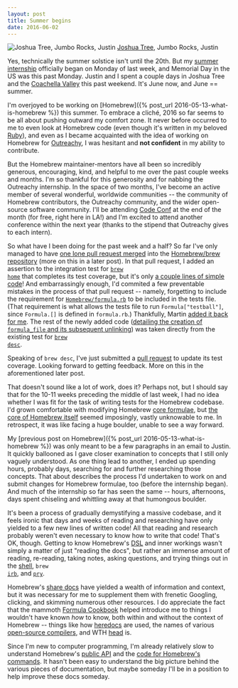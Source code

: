 ```yaml
---
layout: post
title: Summer begins
date: 2016-06-02
---
```


![Joshua Tree, Jumbo Rocks, Justin]({{site.github.url}}/images/2016-06/joshua-jumbo-justin.jpg)
<span class="caption"><a href="https://en.wikipedia.org/wiki/Joshua_Tree_National_Park">Joshua Tree</a>, Jumbo Rocks, Justin</span>

Yes, technically the summer solstice isn't until the 20th. But my [summer internship](https://wiki.gnome.org/Outreachy/2016/MayAugust) officially began on Monday of last week, and Memorial Day in the US was this past Monday. Justin and I spent a couple days in Joshua Tree and the [Coachella Valley](https://en.wikipedia.org/wiki/Coachella_Valley) this past weekend. It's June now, and June == summer.

I'm overjoyed to be working on [Homebrew]({% post_url 2016-05-13-what-is-homebrew %}) this summer. To embrace a cliché, 2016 so far seems to be all about pushing outward my comfort zone. It never before occurred to me to even look at Homebrew code (even though it's written in my beloved <a class="red" href="https://www.ruby-lang.org">Ruby</a>), and even as I became acquainted with the idea of working on Homebrew for [Outreachy](https://www.gnome.org/outreachy/), I was hesitant and **not confident** in my ability to contribute.

But the Homebrew maintainer-mentors have all been so incredibly generous, encouraging, kind, and helpful to me over the past couple weeks and months. I'm so thankful for this generosity and for nabbing the Outreachy internship. In the space of two months, I've become an active member of several wonderful, worldwide communities -- the community of Homebrew contributors, the Outreachy community, and the wider open-source software community. I'll be attending [Code Conf](http://codeconf.com/) at the end of the month (for free, right here in LA!) and I'm excited to attend another conference within the next year (thanks to the stipend that Outreachy gives to each intern).

So what have I been doing for the past week and a half? So far I've only managed to have [one lone pull request merged](https://github.com/Homebrew/brew/pull/305) into the [Homebrew/brew repository](https://github.com/Homebrew/brew) (more on this in a later post). In that pull request, I added an assertion to the integration test for <code><a href="https://github.com/Homebrew/brew/blob/master/Library/Homebrew/cmd/home.rb">brew home</a></code> that completes its test coverage, but it's only [a couple lines of simple code](https://github.com/Homebrew/brew/blob/b2c9625d780277f021c63e21cac4a7c954170784/Library/Homebrew/test/test_integration_cmds.rb#L566-L567)! And embarrassingly enough, I'd commited a few preventable mistakes in the process of that pull request -- namely, forgetting to include the requirement for <a href="https://github.com/Homebrew/brew/blob/master/Library/Homebrew/formula.rb"><code>Homebrew/formula.rb</code></a> to be included in the tests file. (That requirement is what allows the tests file to run `Formula["testball"]`, since `Formula.[]` is defined in `formula.rb`.) Thankfully, Martin [added it back for me](https://github.com/Homebrew/brew/commit/d2cdbcbb). The rest of the newly added code ([detailing the creation of `formula_file` and its subsequent unlinking](https://github.com/Homebrew/brew/blob/b2c9625d780277f021c63e21cac4a7c954170784/Library/Homebrew/test/test_integration_cmds.rb#L557-L564)) was taken directly from the existing test for <code><a href="https://github.com/Homebrew/brew/blob/master/Library/Homebrew/cmd/desc.rb">brew desc</a></code>.

Speaking of `brew desc`, I've just submitted a [pull request](https://github.com/Homebrew/brew/pull/314) to update its test coverage. Looking forward to getting feedback. More on this in the aforementioned later post.

That doesn't sound like a lot of work, does it? Perhaps not, but I should say that for the 10-11 weeks preceding the middle of last week, I had no idea whether I was fit for the task of writing tests for the Homebrew codebase. I'd grown comfortable with modifying Homebrew [core formulae](https://github.com/Homebrew/homebrew-core), but [the core of Homebrew itself](https://github.com/Homebrew/brew) seemed imposingly, vastly unknowable to me. In retrospect, it was like facing a huge boulder, unable to see a way forward.

My [previous post on Homebrew]({% post_url 2016-05-13-what-is-homebrew %}) was only meant to be a few paragraphs in an email to Justin. It quickly ballooned as I gave closer examination to concepts that I still only vaguely understood. As one thing lead to another, I ended up spending hours, probably days, searching for and further researching those concepts. That about describes the process I'd undertaken to work on and submit changes for Homebrew formulae, too (before the internship began). And much of the internship so far has seen the same -- hours, afternoons, days spent chiseling and whittling away at that humongous boulder.

It's been a process of gradually demystifying a massive codebase, and it feels ironic that days and weeks of reading and researching have only yielded to a few new lines of written code! All that reading and research probably weren't even necessary to know how to write that code! That's OK, though. Getting to know Homebrew's [DSL](https://en.wikipedia.org/wiki/Domain-specific_language#Overview) and inner workings wasn't simply a matter of just "reading the docs", but rather an immense amount of reading, re-reading, taking notes, asking questions, and trying things out in the [shell](https://en.wikipedia.org/wiki/Shell_(computing)), <code>brew <a href="https://en.wikipedia.org/wiki/Interactive_Ruby_Shell">irb</a></code>, and <a href="http://pryrepl.org/"><code>pry</code></a>.

Homebrew's [share docs](https://github.com/Homebrew/brew/tree/master/share/doc/homebrew) have yielded a wealth of information and context, but it was necessary for me to supplement them with frenetic Googling, clicking, and skimming numerous other resources. I do appreciate the fact that the mammoth [Formula Cookbook](https://github.com/Homebrew/brew/blob/master/share/doc/homebrew/Formula-Cookbook.md) helped introduce me to things I wouldn't have known *how* to know, both within and without the context of Homebrew -- things like how [heredocs](https://en.wikipedia.org/wiki/Here_document) are used, the names of various [open-source compilers](https://en.wikipedia.org/wiki/List_of_compilers#Open_source_compilers), and WTH [head](https://github.com/Homebrew/homebrew-head-only) is.

Since I'm new to computer programming, I'm already relatively slow to understand Homebrew's [public API](http://www.rubydoc.info/github/Homebrew/brew/master/) and the [code for Homebrew's commands](https://github.com/Homebrew/brew/tree/master/Library/Homebrew/cmd). It hasn't been easy to understand the big picture behind the various pieces of documentation, but maybe someday I'll be in a position to help improve these docs someday.
